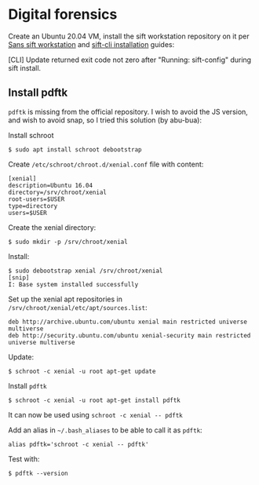 # Digital forensics

Create an Ubuntu 20.04 VM, install the sift workstation repository on it per [Sans sift workstation](https://www.sans.org/tools/sift-workstation) and [sift-cli installation](https://github.com/teamdfir/sift-cli#installation) guides:

[CLI] Update returned exit code not zero after "Running: sift-config" during sift install.

## Install pdftk

 `pdftk` is missing from the official repository. I wish to avoid the JS version, and wish to avoid snap, so I tried this solution (by abu-bua):

 Install schroot

    $ sudo apt install schroot debootstrap

Create `/etc/schroot/chroot.d/xenial.conf` file with content:

    [xenial]
    description=Ubuntu 16.04
    directory=/srv/chroot/xenial
    root-users=$USER
    type=directory
    users=$USER

Create the xenial directory:

    $ sudo mkdir -p /srv/chroot/xenial

Install:

    $ sudo debootstrap xenial /srv/chroot/xenial
    [snip]
    I: Base system installed successfully

Set up the xenial apt repositories in `/srv/chroot/xenial/etc/apt/sources.list`:

    deb http://archive.ubuntu.com/ubuntu xenial main restricted universe multiverse
    deb http://security.ubuntu.com/ubuntu xenial-security main restricted universe multiverse

Update:

    $ schroot -c xenial -u root apt-get update

Install `pdftk`

    $ schroot -c xenial -u root apt-get install pdftk

It can now be used using `schroot -c xenial -- pdftk`

Add an alias in `~/.bash_aliases` to be able to call it as `pdftk`:

    alias pdftk='schroot -c xenial -- pdftk'

Test with:

    $ pdftk --version
